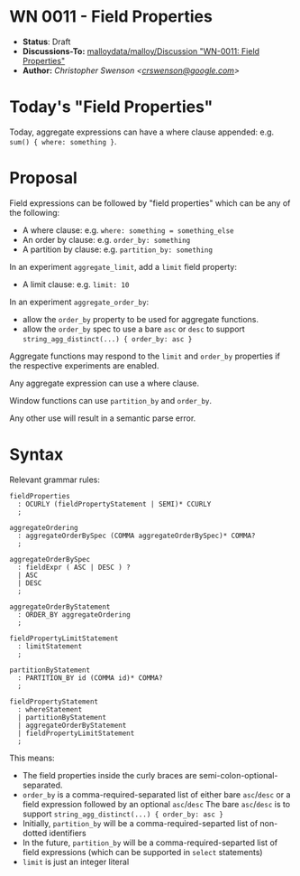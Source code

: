 # WN 0011 - Field Properties

- **Status**: Draft
- **Discussions-To:**  [malloydata/malloy/Discussion "WN-0011: Field Properties"](https://github.com/malloydata/malloy/discussions/1571])
- **Author:** _Christopher Swenson \<crswenson@google.com>_

# Today's "Field Properties"

Today, aggregate expressions can have a where clause appended: e.g. `sum() { where: something }`.

# Proposal 

Field expressions can be followed by "field properties" which can be any of the following:
- A where clause: e.g. `where: something = something_else`
- An order by clause: e.g. `order_by: something`
- A partition by clause: e.g. `partition_by: something`

In an experiment `aggregate_limit`, add a `limit` field property:
- A limit clause: e.g. `limit: 10`

In an experiment `aggregate_order_by`:
- allow the `order_by` property to be used for aggregate functions.
- allow the `order_by` spec to use a bare `asc` or `desc` to support `string_agg_distinct(...) { order_by: asc }`

Aggregate functions may respond to the `limit` and `order_by` properties if the respective experiments are enabled.

Any aggregate expression can use a where clause.

Window functions can use `partition_by` and `order_by`. 

Any other use will result in a semantic parse error.

# Syntax

Relevant grammar rules:

```g4
fieldProperties
  : OCURLY (fieldPropertyStatement | SEMI)* CCURLY
  ;

aggregateOrdering
  : aggregateOrderBySpec (COMMA aggregateOrderBySpec)* COMMA?
  ;

aggregateOrderBySpec
  : fieldExpr ( ASC | DESC ) ?
  | ASC
  | DESC
  ;

aggregateOrderByStatement
  : ORDER_BY aggregateOrdering
  ;

fieldPropertyLimitStatement
  : limitStatement
  ;

partitionByStatement
  : PARTITION_BY id (COMMA id)* COMMA?
  ;

fieldPropertyStatement
  : whereStatement
  | partitionByStatement
  | aggregateOrderByStatement
  | fieldPropertyLimitStatement
  ;
```

This means:
- The field properties inside the curly braces are semi-colon-optional-separated.
- `order_by` is a comma-required-separated list of either bare `asc`/`desc` or a field expression followed by an optional `asc`/`desc`
  The bare `asc`/`desc` is to support `string_agg_distinct(...) { order_by: asc }`
- Initially, `partition_by` will be a comma-required-separted list of non-dotted identifiers
- In the future, `partition_by` will be a comma-required-separted list of field expressions (which can be supported in `select` statements)
- `limit` is just an integer literal
